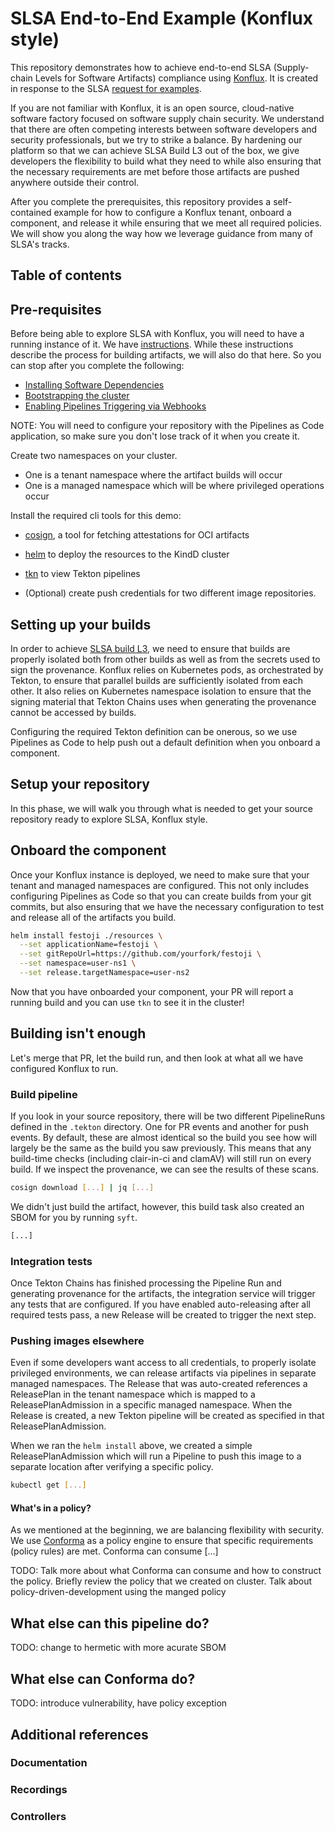 # SLSA End-to-End Example (Konflux style)

This repository demonstrates how to achieve end-to-end SLSA (Supply-chain Levels for Software Artifacts) compliance using [Konflux](https://konflux-ci.dev).
It is created in response to the SLSA [request for examples](https://slsa.dev/blog/2025/07/slsa-e2e).

If you are not familiar with Konflux, it is an open source, cloud-native software factory focused on software supply chain security. We understand that there
are often competing interests between software developers and security professionals, but we try to strike a balance. By hardening our platform so that we can
achieve SLSA Build L3 out of the box, we give developers the flexibility to build what they need to while also ensuring that the necessary requirements are
met before those artifacts are pushed anywhere outside their control.

After you complete the prerequisites, this repository provides a self-contained example for how to configure a Konflux tenant, onboard a component, and release
it while ensuring that we meet all required policies. We will show you along the way how we leverage guidance from many of SLSA's tracks.

## Table of contents



## Pre-requisites

Before being able to explore SLSA with Konflux, you will need to have a running instance of it. We have [instructions](https://github.com/konflux-ci/konflux-ci?tab=readme-ov-file#trying-out-konflux). While these instructions describe the process for building artifacts, we will also do that here. So you can stop after you complete the following:
- [Installing Software Dependencies](lux-ci?tab=readme-ov-file#installing-software-dependencies)
- [Bootstrapping the cluster](https://github.com/konflux-ci/konflux-ci?tab=readme-ov-file#bootstrapping-the-cluster)
- [Enabling Pipelines Triggering via Webhooks](https://github.com/konflux-ci/konflux-ci?tab=readme-ov-file#enable-pipelines-triggering-via-webhooks)

NOTE: You will need to configure your repository with the Pipelines as Code application, so make sure you don't lose track of it when you create it.

Create two namespaces on your cluster.
  - One is a tenant namespace where the artifact builds will occur
  - One is a managed namespace which will be where privileged operations occur

Install the required cli tools for this demo:
- [cosign](https://github.com/sigstore/cosign?tab=readme-ov-file#installation), a tool for fetching attestations for OCI artifacts
- [helm](https://github.com/helm/helm?tab=readme-ov-file#install) to deploy the resources to the KindD cluster
- [tkn](https://github.com/tektoncd/cli?tab=readme-ov-file#installing-tkn) to view Tekton pipelines

- (Optional) create push credentials for two different image repositories.

## Setting up your builds

In order to achieve [SLSA build L3](https://slsa.dev/spec/v1.1/requirements), we need to ensure that builds are properly isolated
both from other builds as well as from the secrets used to sign the provenance. Konflux relies on Kubernetes pods, as orchestrated by
Tekton, to ensure that parallel builds are sufficiently isolated from each other. It also relies on Kubernetes namespace isolation to
ensure that the signing material that Tekton Chains uses when generating the provenance cannot be accessed by builds.

Configuring the required Tekton definition can be onerous, so we use Pipelines as Code to help push out a default definition when you
onboard a component.

## Setup your repository

In this phase, we will walk you through what is needed to get your source repository ready to explore SLSA, Konflux style.

## Onboard the component

Once your Konflux instance is deployed, we need to make sure that your tenant and managed namespaces are configured. This not only includes
configuring Pipelines as Code so that you can create builds from your git commits, but also ensuring that we have the necessary configuration
to test and release all of the artifacts you build.

```bash
helm install festoji ./resources \
  --set applicationName=festoji \
  --set gitRepoUrl=https://github.com/yourfork/festoji \
  --set namespace=user-ns1 \
  --set release.targetNamespace=user-ns2
```

Now that you have onboarded your component, your PR will report a running build and you can use `tkn` to see it in the cluster!

## Building isn't enough

Let's merge that PR, let the build run, and then look at what all we have configured Konflux to run.

### Build pipeline

If you look in your source repository, there will be two different PipelineRuns defined in the `.tekton` directory. One for PR events and another for push events.
By default, these are almost identical so the build you see how will largely be the same as the build you saw previously. This means that any build-time checks
(including clair-in-ci and clamAV) will still run on every build. If we inspect the provenance, we can see the results of these scans.

```bash
cosign download [...] | jq [...]
```

We didn't just build the artifact, however, this build task also created an SBOM for you by running `syft`.

```bash
[...]
```

### Integration tests

Once Tekton Chains has finished processing the Pipeline Run and generating provenance for the artifacts, the integration service will trigger any tests that are configured.
If you have enabled auto-releasing after all required tests pass, a new Release will be created to trigger the next step.

### Pushing images elsewhere

Even if some developers want access to all credentials, to properly isolate privileged environments, we can release artifacts via pipelines in separate managed namespaces.
The Release that was auto-created references a ReleasePlan in the tenant namespace which is mapped to a ReleasePlanAdmission in a specific managed namespace. When the Release
is created, a new Tekton pipeline will be created as specified in that ReleasePlanAdmission.

When we ran the `helm install` above, we created a simple ReleasePlanAdmission which will run a Pipeline to push this image to a separate location after verifying a specific
policy.

```bash
kubectl get [...]
```

#### What's in a policy?

As we mentioned at the beginning, we are balancing flexibility with security. We use [Conforma](https://conforma.dev) as a policy engine to ensure that specific requirements
(policy rules) are met. Conforma can consume [...]

TODO: Talk more about what Conforma can consume and how to construct the policy. Briefly review the policy that we created on cluster. Talk about policy-driven-development using the manged policy

## What else can this pipeline do?

TODO: change to hermetic with more acurate SBOM

## What else can Conforma do?

TODO: introduce vulnerability, have policy exception

## Additional references

### Documentation
### Recordings
### Controllers